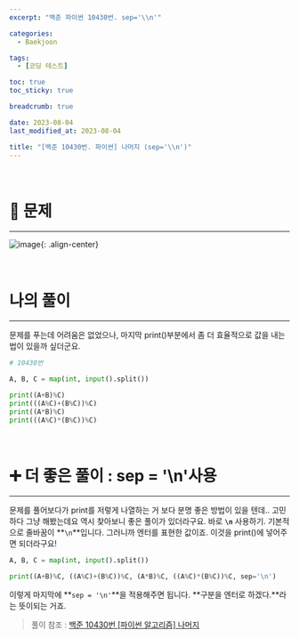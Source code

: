 ```yaml
---
excerpt: "백준 파이썬 10430번. sep='\\n'"

categories:
  - Baekjoon

tags:
  - [코딩 테스트]

toc: true
toc_sticky: true

breadcrumb: true

date: 2023-08-04
last_modified_at: 2023-08-04

title: "[백준 10430번. 파이썬] 나머지 (sep='\\n')"
---
```

<br>

# 📌 문제
---

![image](https://github.com/novicedata/colab_practice/assets/88019539/33d305bb-af6c-44e1-99b4-1ad01136c942){: .align-center}

<br>

# 나의 풀이
---

문제를 푸는데 어려움은 없었으나, 마지막 print()부분에서 좀 더 효율적으로 값을 내는 법이 있을까 싶더군요.

```python
# 10430번

A, B, C = map(int, input().split())

print((A+B)%C)
print(((A%C)+(B%C))%C)
print((A*B)%C)
print(((A%C)*(B%C))%C)
```

<br>

# ➕ 더 좋은 풀이 : sep = '\n'사용
---

문제를 풀어보다가 print를 저렇게 나열하는 거 보다 분명 좋은 방법이 있을 텐데.. 고민하다 그냥 해봤는데요 역시 찾아보니 좋은 풀이가 있더라구요. 바로 **`\n`** 사용하기.
기본적으로 줄바꿈이 **`\n`**입니다. 그러니까 엔터를 표현한 값이죠. 이것을 print()에 넣어주면 되더라구요!

```python
A, B, C = map(int, input().split())

print((A+B)%C, ((A%C)+(B%C))%C, (A*B)%C, ((A%C)*(B%C))%C, sep='\n')
```

이렇게 마지막에 **`sep = '\n'`**을 적용해주면 됩니다. **구분을 엔터로 하겠다.**라는 뜻이되는 거죠.

> 풀이 참조 : [백준 10430번 [파이썬 알고리즘] 나머지](https://ooyoung.tistory.com/21)
